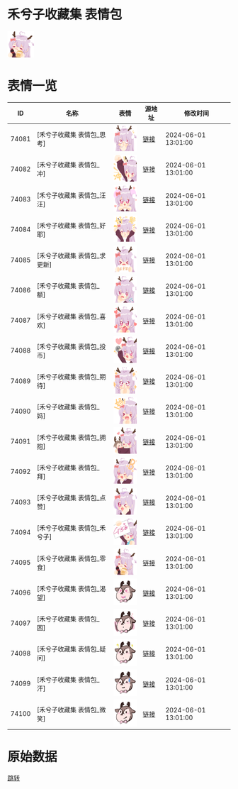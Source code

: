 # 禾兮子收藏集 表情包

<img src="./cover.png" height="60" alt="cover" />

# 表情一览

|ID|名称|表情|源地址|修改时间|
|----|----|----|----|----|
|74081|[禾兮子收藏集 表情包_思考]|<img src="./pic/074081_%5B禾兮子收藏集 表情包_思考%5D.png" height="60" alt="思考"/>|[链接](https://i0.hdslb.com/bfs/garb/b89b8853e5872d1d06334f243315724b473cdcd5.png)|2024-06-01 13:01:00|
|74082|[禾兮子收藏集 表情包_冲]|<img src="./pic/074082_%5B禾兮子收藏集 表情包_冲%5D.png" height="60" alt="冲"/>|[链接](https://i0.hdslb.com/bfs/garb/d78642b3888aade7387fd32e1b6c67471ae49412.png)|2024-06-01 13:01:00|
|74083|[禾兮子收藏集 表情包_汪汪]|<img src="./pic/074083_%5B禾兮子收藏集 表情包_汪汪%5D.png" height="60" alt="汪汪"/>|[链接](https://i0.hdslb.com/bfs/garb/ebbdcf188975f62514834eb0871860dd492a79dd.png)|2024-06-01 13:01:00|
|74084|[禾兮子收藏集 表情包_好耶]|<img src="./pic/074084_%5B禾兮子收藏集 表情包_好耶%5D.png" height="60" alt="好耶"/>|[链接](https://i0.hdslb.com/bfs/garb/f8b2e7f5896bb8943b21213a87c4e17d25027074.png)|2024-06-01 13:01:00|
|74085|[禾兮子收藏集 表情包_求更新]|<img src="./pic/074085_%5B禾兮子收藏集 表情包_求更新%5D.png" height="60" alt="求更新"/>|[链接](https://i0.hdslb.com/bfs/garb/44ddc16b42555af69db56a6f075f0841c6d6f808.png)|2024-06-01 13:01:00|
|74086|[禾兮子收藏集 表情包_额]|<img src="./pic/074086_%5B禾兮子收藏集 表情包_额%5D.png" height="60" alt="额"/>|[链接](https://i0.hdslb.com/bfs/garb/1e0aa2befb8df6fa6144b2beeec24d4f6fee57b5.png)|2024-06-01 13:01:00|
|74087|[禾兮子收藏集 表情包_喜欢]|<img src="./pic/074087_%5B禾兮子收藏集 表情包_喜欢%5D.png" height="60" alt="喜欢"/>|[链接](https://i0.hdslb.com/bfs/garb/1d8fb442637702834c2f0747114a18502750351a.png)|2024-06-01 13:01:00|
|74088|[禾兮子收藏集 表情包_投币]|<img src="./pic/074088_%5B禾兮子收藏集 表情包_投币%5D.png" height="60" alt="投币"/>|[链接](https://i0.hdslb.com/bfs/garb/d4082a6cbf3cbd8821003fca9d08cb95db7612db.png)|2024-06-01 13:01:00|
|74089|[禾兮子收藏集 表情包_期待]|<img src="./pic/074089_%5B禾兮子收藏集 表情包_期待%5D.png" height="60" alt="期待"/>|[链接](https://i0.hdslb.com/bfs/garb/384f5ee0fd223ddb092a6c5e46d34819809291b3.png)|2024-06-01 13:01:00|
|74090|[禾兮子收藏集 表情包_妈]|<img src="./pic/074090_%5B禾兮子收藏集 表情包_妈%5D.png" height="60" alt="妈"/>|[链接](https://i0.hdslb.com/bfs/garb/94e33aa30fa1fa748050914c267a3f5e6c0af7f2.png)|2024-06-01 13:01:00|
|74091|[禾兮子收藏集 表情包_拥抱]|<img src="./pic/074091_%5B禾兮子收藏集 表情包_拥抱%5D.png" height="60" alt="拥抱"/>|[链接](https://i0.hdslb.com/bfs/garb/cbc4d1a2208109cd9774652fd36eb734d858feb1.png)|2024-06-01 13:01:00|
|74092|[禾兮子收藏集 表情包_拜]|<img src="./pic/074092_%5B禾兮子收藏集 表情包_拜%5D.png" height="60" alt="拜"/>|[链接](https://i0.hdslb.com/bfs/garb/01d79275d06e1534628bc7635a1d783ede97d596.png)|2024-06-01 13:01:00|
|74093|[禾兮子收藏集 表情包_点赞]|<img src="./pic/074093_%5B禾兮子收藏集 表情包_点赞%5D.png" height="60" alt="点赞"/>|[链接](https://i0.hdslb.com/bfs/garb/2ea48a126e8b289ac92587adce4cc6cb1fe4ad06.png)|2024-06-01 13:01:00|
|74094|[禾兮子收藏集 表情包_禾兮子]|<img src="./pic/074094_%5B禾兮子收藏集 表情包_禾兮子%5D.png" height="60" alt="禾兮子"/>|[链接](https://i0.hdslb.com/bfs/garb/5f0032431394670f145e02f47ea57c48b73726b6.png)|2024-06-01 13:01:00|
|74095|[禾兮子收藏集 表情包_零食]|<img src="./pic/074095_%5B禾兮子收藏集 表情包_零食%5D.png" height="60" alt="零食"/>|[链接](https://i0.hdslb.com/bfs/garb/46f1187034636f3290eee73b09fa7d04cda17c87.png)|2024-06-01 13:01:00|
|74096|[禾兮子收藏集 表情包_渴望]|<img src="./pic/074096_%5B禾兮子收藏集 表情包_渴望%5D.png" height="60" alt="渴望"/>|[链接](https://i0.hdslb.com/bfs/garb/1d147e09a58ad765a2a7ea4d47a375ed4bce1187.png)|2024-06-01 13:01:00|
|74097|[禾兮子收藏集 表情包_困]|<img src="./pic/074097_%5B禾兮子收藏集 表情包_困%5D.png" height="60" alt="困"/>|[链接](https://i0.hdslb.com/bfs/garb/1f480cbc6ded9afbb29665ac445a455b26869158.png)|2024-06-01 13:01:00|
|74098|[禾兮子收藏集 表情包_疑问]|<img src="./pic/074098_%5B禾兮子收藏集 表情包_疑问%5D.png" height="60" alt="疑问"/>|[链接](https://i0.hdslb.com/bfs/garb/4beeeaa5d3d4e6e89f4303a34a84799e56c9acd7.png)|2024-06-01 13:01:00|
|74099|[禾兮子收藏集 表情包_汗]|<img src="./pic/074099_%5B禾兮子收藏集 表情包_汗%5D.png" height="60" alt="汗"/>|[链接](https://i0.hdslb.com/bfs/garb/b4aa75547ab2ddbccf8c077d865eeb2e3d6f8878.png)|2024-06-01 13:01:00|
|74100|[禾兮子收藏集 表情包_微笑]|<img src="./pic/074100_%5B禾兮子收藏集 表情包_微笑%5D.png" height="60" alt="微笑"/>|[链接](https://i0.hdslb.com/bfs/garb/6787675b1a0d46c0cbe566a183775de015778e3d.png)|2024-06-01 13:01:00|

# 原始数据

[跳转](./raw.json)


